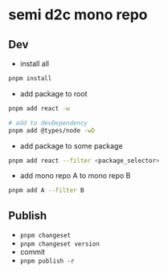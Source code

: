 # semi d2c mono repo

## Dev

- install all

```bash
pnpm install
```

- add package to root

```bash
pnpm add react -w

# add to devDependency
pnpm add @types/node -wD
```

- add package to some package

```bash
pnpm add react --filter <package_selector>
```

- add mono repo A to mono repo B

```bash
pnpm add A --filter B
```

## Publish

- `pnpm changeset`
- `pnpm changeset version`
- commit
- `pnpm publish -r`
